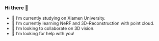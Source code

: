 ### Hi there 👋
- 🔭 I’m currently studying on Xiamen University.
- 🌱 I’m currently learning NeRF and 3D-Reconstruction with point cloud.
- 👯 I’m looking to collaborate on 3D vision.
- 🤔 I’m looking for help with you!

<!--
**Harry710887048/Harry710887048** is a ✨ _special_ ✨ repository because its `README.md` (this file) appears on your GitHub profile.

Here are some ideas to get you started:

- 🔭 I’m currently studying on Xiamen University.
- 🌱 I’m currently learning NeRF and 3D-Reconstruction with point cloud.
- 👯 I’m looking to collaborate on 3D vision.
- 🤔 I’m looking for help with you!
-->
